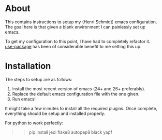 About
=====

This contains instructions to setup my (Henri Schmidt) emacs
configuration. The goal here is that given a blank environment I can
painlessly set up emacs.

To get my configuration to this point, I have had to completely
refactor it. [use-package](https://github.com/jwiegley/use-package)
has been of considerable benefit to me setting this up.

Installation
============

The steps to setup are as follows:

1. Install the most recent version of emacs (24+ and 26+ preferably).
2. Replace the default emacs configuration file with the one given.
3. Run emacs!

It might take a few minutes to install all the required plugins. Once
complete, everything should be setup and installed properly.

For python to work perfectly:

>> pip install jedi flake8 autopep8 black yapf
